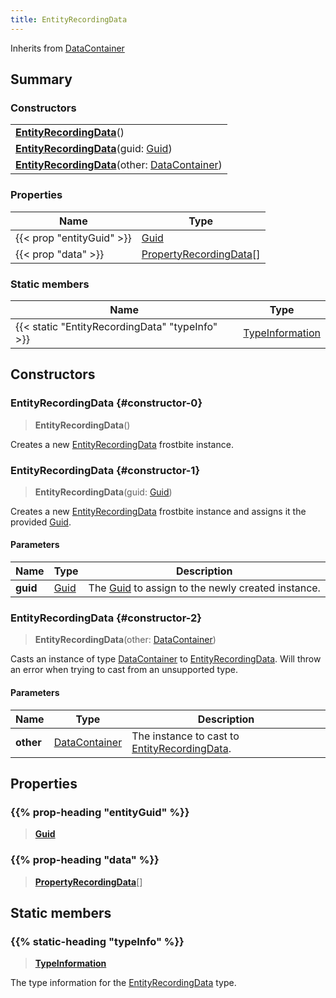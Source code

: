 ```yaml
---
title: EntityRecordingData
---
```


Inherits from [DataContainer](/vext/ref/shared/type/datacontainer)

## Summary

### Constructors

|  |
| --- |
| **[EntityRecordingData](#constructor-0)**() |
| **[EntityRecordingData](#constructor-1)**(guid: [Guid](/vext/ref/shared/type/guid)) |
| **[EntityRecordingData](#constructor-2)**(other: [DataContainer](/vext/ref/shared/type/datacontainer)) |

### Properties

| Name | Type |
| ---- | ---- |
| {{< prop "entityGuid" >}} | [Guid](/vext/ref/shared/type/guid) |
| {{< prop "data" >}} | [PropertyRecordingData](/vext/ref/fb/propertyrecordingdata)[] |

### Static members

| Name | Type |
| ---- | ---- |
| {{< static "EntityRecordingData" "typeInfo" >}} | [TypeInformation](/vext/ref/shared/type/typeinformation) |

## Constructors

### EntityRecordingData {#constructor-0}

> **EntityRecordingData**()

Creates a new [EntityRecordingData](/vext/ref/fb/entityrecordingdata) frostbite instance.

### EntityRecordingData {#constructor-1}

> **EntityRecordingData**(guid: [Guid](/vext/ref/shared/type/guid))

Creates a new [EntityRecordingData](/vext/ref/fb/entityrecordingdata) frostbite instance and assigns it the provided [Guid](/vext/ref/shared/type/guid).

#### Parameters

| Name | Type | Description |
| ---- | ---- | ----------- |
| **guid** | [Guid](/vext/ref/shared/type/guid) | The [Guid](/vext/ref/shared/type/guid) to assign to the newly created instance. |

### EntityRecordingData {#constructor-2}

> **EntityRecordingData**(other: [DataContainer](/vext/ref/shared/type/datacontainer))

Casts an instance of type [DataContainer](/vext/ref/shared/type/datacontainer) to [EntityRecordingData](/vext/ref/fb/entityrecordingdata). Will throw an error when trying to cast from an unsupported type.

#### Parameters

| Name | Type | Description |
| ---- | ---- | ----------- |
| **other** | [DataContainer](/vext/ref/shared/type/datacontainer) | The instance to cast to [EntityRecordingData](/vext/ref/fb/entityrecordingdata). |

## Properties

### {{% prop-heading "entityGuid" %}}

> **[Guid](/vext/ref/shared/type/guid)**

### {{% prop-heading "data" %}}

> **[PropertyRecordingData](/vext/ref/fb/propertyrecordingdata)**[]

## Static members

### {{% static-heading "typeInfo" %}}

> **[TypeInformation](/vext/ref/shared/type/typeinformation)**

The type information for the [EntityRecordingData](/vext/ref/fb/entityrecordingdata) type.

